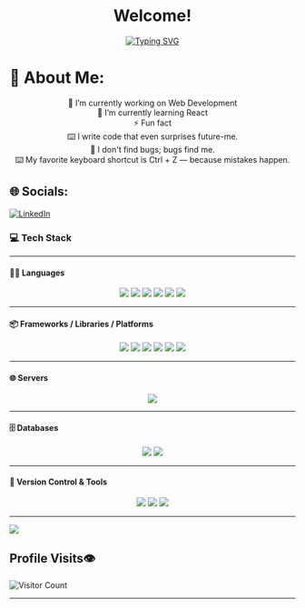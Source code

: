 <h1 align="center">Welcome!</h1>

<p align="center">
  <a href="https://github.com/Valine25">
    <img src="https://readme-typing-svg.herokuapp.com?font=Fira+Code&size=24&duration=2000&pause=1000&color=3a0ca3&center=true&vCenter=true&width=500&lines=Hi%2C+I'm+Valine+Sonal+Noronha+✨" alt="Typing SVG" />
  </a>
</p>



# 💫 About Me:
<p align="center">
🔭 I’m currently working on Web Development<br>🌱 I’m currently learning React<br>⚡ Fun fact<br>⌨️ I write code that even surprises future-me.<br>🐛 I don't find bugs; bugs find me.<br>⌨️ My favorite keyboard shortcut is Ctrl + Z — because mistakes happen.

</p>

## 🌐 Socials:
  
[![LinkedIn](https://img.shields.io/badge/LinkedIn-%230077B5.svg?logo=linkedin&logoColor=white)](https://linkedin.com/in/https://www.linkedin.com/in/valine-sonal-noronha-2b4186269) 

### 💻 Tech Stack

---

#### 🧑‍💻 Languages  
<p align="center">
  <img src="https://img.shields.io/badge/c-%2300599C.svg?style=for-the-badge&logo=c&logoColor=white"/>
  <img src="https://img.shields.io/badge/css3-%231572B6.svg?style=for-the-badge&logo=css3&logoColor=white"/>
  <img src="https://img.shields.io/badge/java-%23ED8B00.svg?style=for-the-badge&logo=openjdk&logoColor=white"/>
  <img src="https://img.shields.io/badge/html5-%23E34F26.svg?style=for-the-badge&logo=html5&logoColor=white"/>
  <img src="https://img.shields.io/badge/javascript-%23323330.svg?style=for-the-badge&logo=javascript&logoColor=%23F7DF1E"/>
  <img src="https://img.shields.io/badge/python-3670A0?style=for-the-badge&logo=python&logoColor=ffdd54"/>
</p>

---

#### 📦 Frameworks / Libraries / Platforms  
<p align="center">
  <img src="https://img.shields.io/badge/bootstrap-%238511FA.svg?style=for-the-badge&logo=bootstrap&logoColor=white"/>
  <img src="https://img.shields.io/badge/express.js-%23404d59.svg?style=for-the-badge&logo=express&logoColor=%2361DAFB"/>
  <img src="https://img.shields.io/badge/flask-%23000.svg?style=for-the-badge&logo=flask&logoColor=white"/>
  <img src="https://img.shields.io/badge/Flutter-%2302569B.svg?style=for-the-badge&logo=Flutter&logoColor=white"/>
  <img src="https://img.shields.io/badge/node.js-6DA55F?style=for-the-badge&logo=node.js&logoColor=white"/>
  <img src="https://img.shields.io/badge/react-%2320232a.svg?style=for-the-badge&logo=react&logoColor=%2361DAFB"/>
</p>

---

#### 🌐 Servers  
<p align="center">
  <img src="https://img.shields.io/badge/apache%20tomcat-%23F8DC75.svg?style=for-the-badge&logo=apache-tomcat&logoColor=black"/>
</p>

---

#### 🗄️ Databases  
<p align="center">
  <img src="https://img.shields.io/badge/MongoDB-%234ea94b.svg?style=for-the-badge&logo=mongodb&logoColor=white"/>
  <img src="https://img.shields.io/badge/mysql-4479A1.svg?style=for-the-badge&logo=mysql&logoColor=white"/>
</p>

---

#### 🔧 Version Control & Tools  
<p align="center">
  <img src="https://img.shields.io/badge/git-%23F05033.svg?style=for-the-badge&logo=git&logoColor=white"/>
  <img src="https://img.shields.io/badge/github-%23121011.svg?style=for-the-badge&logo=github&logoColor=white"/>
  <img src="https://img.shields.io/badge/Postman-FF6C37?style=for-the-badge&logo=postman&logoColor=white"/>
</p>

---


  
![](https://github-readme-stats.vercel.app/api/top-langs/?username=Valine25&theme=react&hide_border=false&include_all_commits=false&count_private=false&layout=compact)


## Profile Visits👁️

![Visitor Count](https://komarev.com/ghpvc/?username=Valine25&style=flat-square&color=brightgreen)

---





